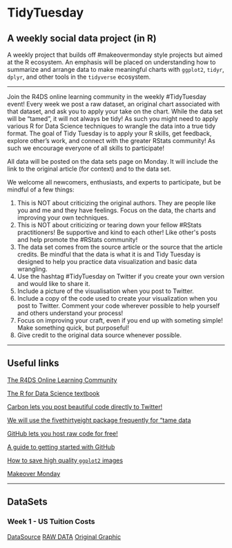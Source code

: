 # TidyTuesday

## A weekly social data project (in R)

A weekly project that builds off #makeovermonday style projects but aimed at the R ecosystem. An emphasis will be placed on understanding how to summarize and arrange data to make meaningful charts with `ggplot2`, `tidyr`, `dplyr`, and other tools in the `tidyverse` ecosystem.

***

Join the R4DS online learning community in the weekly #TidyTuesday event! Every week we post a raw dataset, an original chart associated with that dataset, and ask you to apply your take on the chart. While the data set will be “tamed”, it will not always be tidy! As such you might need to apply various R for Data Science techniques to wrangle the data into a true tidy format. The goal of Tidy Tuesday is to apply your R skills, get feedback, explore other’s work, and connect with the greater RStats community! As such we encourage everyone of all skills to participate! 

All data will be posted on the data sets page on Monday. It will include the link to the original article (for context) and to the data set. 

We welcome all newcomers, enthusiasts, and experts to participate, but be mindful of a few things:

1. This is NOT about criticizing the original authors. They are people like you and me and they have feelings. Focus on the data, the charts and improving your own techniques.
2. This is NOT about criticizing or tearing down your fellow #RStats practitioners! Be supportive and kind to each other! Like other's posts and help promote the #RStats community!
3. The data set comes from the source article or the source that the article credits. Be mindful that the data is what it is and Tidy Tuesday is designed to help you practice data visualization and basic data wrangling.
4. Use the hashtag #TidyTuesday on Twitter if you create your own version and would like to share it.
5. Include a picture of the visualisation when you post to Twitter.
6. Include a copy of the code used to create your visualization when you post to Twitter. Comment your code wherever possible to help yourself and others understand your process!
7. Focus on improving your craft, even if you end up with someting simple! Make something quick, but purposeful!
8. Give credit to the original data source whenever possible.

***

## Useful links

[The R4DS Online Learning Community](https://www.jessemaegan.com/post/r4ds-the-next-iteration/)

[The R for Data Science textbook](http://r4ds.had.co.nz/)

[Carbon lets you post beautiful code directly to Twitter!](https://carbon.now.sh/)

[We will use the fivethirtyeight package frequently for “tame data](https://cran.r-project.org/web/packages/fivethirtyeight/fivethirtyeight.pdf)

[GitHub lets you host raw code for free!](https://github.com/)

[A guide to getting started with GitHub](https://guides.github.com/activities/hello-world/)

[How to save high quality `ggplot2` images](http://ggplot2.tidyverse.org/reference/ggsave.html)

[Makeover Monday](http://www.makeovermonday.co.uk/data/)

***

## DataSets
### Week 1 - US Tuition Costs
[DataSource](https://onlinembapage.com/average-tuition-and-educational-attainment-in-the-united-states/)
[RAW DATA](https://github.com/rfordatascience/tidytuesday/blob/master/data/us_avg_tuition.xlsx)
[Original Graphic](https://onlinembapage.com/wp-content/uploads/2016/03/AverageTuition_Part1b.jpg)
